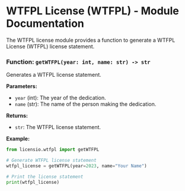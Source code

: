 # WTFPL License (WTFPL) - Module Documentation

The WTFPL license module provides a function to generate a WTFPL License (WTFPL) license statement.

### Function: `getWTFPL(year: int, name: str) -> str`

Generates a WTFPL license statement.

**Parameters:**

- `year` (int): The year of the dedication.
- `name` (str): The name of the person making the dedication.

**Returns:**

- `str`: The WTFPL license statement.

**Example:**

```python
from licensio.wtfpl import getWTFPL

# Generate WTFPL license statement
wtfpl_license = getWTFPL(year=2023, name="Your Name")

# Print the license statement
print(wtfpl_license)
```